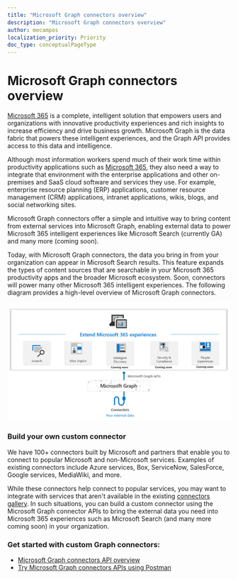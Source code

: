 ```yaml
---
title: "Microsoft Graph connectors overview"
description: "Microsoft Graph connectors overview"
author: mecampos
localization_priority: Priority
doc_type: conceptualPageType
---
```


# Microsoft Graph connectors overview

[Microsoft 365](https://www.microsoft.com/microsoft-365) is a complete, intelligent solution that empowers users and organizations with innovative productivity experiences and rich insights to increase efficiency and drive business growth. Microsoft Graph is the data fabric that powers these intelligent experiences, and the Graph API provides access to this data and intelligence.

Although most information workers spend much of their work time within productivity applications such as [Microsoft 365](https://www.microsoft.com/microsoft-365), they also need a way to integrate that environment with the enterprise applications and other on-premises and SaaS cloud software and services they use. For example, enterprise resource planning (ERP) applications, customer resource management (CRM) applications, intranet applications, wikis, blogs, and social networking sites.

Microsoft Graph connectors offer a simple and intuitive way to bring content from external services into Microsoft Graph, enabling external data to power Microsoft 365 intelligent experiences like Microsoft Search (currently GA) and many more (coming soon).

Today, with Microsoft Graph connectors, the data you bring in from your organization can appear in Microsoft Search results. This feature expands the types of content sources that are searchable in your Microsoft 365 productivity apps and the broader Microsoft ecosystem. Soon, connectors will power many other Microsoft 365 intelligent experiences.
The following diagram provides a high-level overview of Microsoft Graph connectors.

<!---Insert image reference here --->
<!---       ![Select the Microsoft Graph permissions](./images/application-saml-sso-configure-api/set-permissions.png) --->
![Image showing connectors being used to bring data into Microsoft Graph](./images/connectors-images/overview.png)

### Build your own custom connector
We have 100+ connectors built by Microsoft and partners that enable you to connect to popular Microsoft and non-Microsoft services. Examples of existing connectors include Azure services, Box, ServiceNow, SalesForce, Google services, MediaWiki, and more.

While these connectors help connect to popular services, you may want to integrate with services that aren't available in the existing [connectors gallery](/microsoftsearch/connectors-gallery). In such situations, you can build a custom connector using the Microsoft Graph connector APIs to bring the external data you need into Microsoft 365 experiences such as Microsoft Search (and many more coming soon) in your organization.

### Get started with custom Graph connectors:
* [Microsoft Graph connectors API overview](connecting-external-content-connectors-api-overview.md)
* [Try Microsoft Graph connectors APIs using Postman](connecting-external-content-connectors-api-postman.md)
<!---**(Articles coming next)**
* [Build your first custom connector with Microsoft Graph]()
--->

